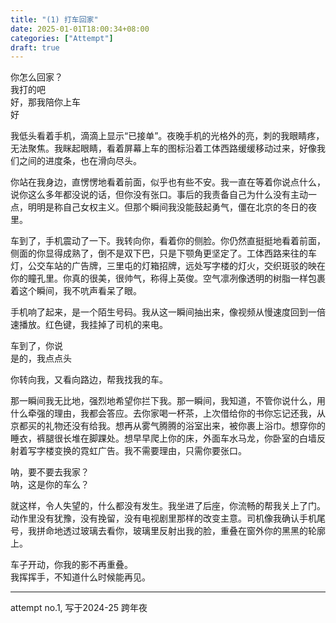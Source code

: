 ```yaml
---
title: "(1) 打车回家"
date: 2025-01-01T18:00:34+08:00
categories: ["Attempt"]
draft: true
---
```


你怎么回家？    
我打的吧      
好，那我陪你上车     
好    

我低头看着手机，滴滴上显示“已接单”。夜晚手机的光格外的亮，刺的我眼睛疼，无法聚焦。我眯起眼睛，看着屏幕上车的图标沿着工体西路缓缓移动过来，好像我们之间的进度条，也在滑向尽头。    

你站在我身边，直愣愣地看着前面，似乎也有些不安。我一直在等着你说点什么，说你这么多年都没说的话，但你没有张口。事后的我责备自己为什么没有主动一点，明明是称自己女权主义。但那个瞬间我没能鼓起勇气，僵在北京的冬日的夜里。    

车到了，手机震动了一下。我转向你，看着你的侧脸。你仍然直挺挺地看着前面，侧面的你显得成熟了，倒不是双下巴，只是下颚角更坚定了。工体西路来往的车灯，公交车站的广告牌，三里屯的灯箱招牌，远处写字楼的灯火，交织斑驳的映在你的瞳孔里。你真的很美，很帅气，称得上英俊。空气凛冽像透明的树脂一样包裹着这个瞬间，我不吭声看呆了眼。     

手机响了起来，是一个陌生号码。我从这一瞬间抽出来，像视频从慢速度回到一倍速播放。红色键，我挂掉了司机的来电。   
 
车到了，你说    
是的，我点点头    

你转向我，又看向路边，帮我找我的车。    

那一瞬间我无比地，强烈地希望你拦下我。那一瞬间，我知道，不管你说什么，用什么牵强的理由，我都会答应。去你家喝一杯茶，上次借给你的书你忘记还我，从京都买的礼物还没有给我。想再从雾气腾腾的浴室出来，被你裹上浴巾。想穿你的睡衣，裤腿很长堆在脚踝处。想早早爬上你的床，外面车水马龙，你卧室的白墙反射着写字楼变换的霓虹广告。我不需要理由，只需你要张口。   

呐，要不要去我家？   
呐，这是你的车么？   

就这样，令人失望的，什么都没有发生。我坐进了后座，你流畅的帮我关上了门。动作里没有犹豫，没有挽留，没有电视剧里那样的改变主意。司机像我确认手机尾号，我拼命地透过玻璃去看你，玻璃里反射出我的脸，重叠在窗外你的黑黑的轮廓上。   

车子开动，你我的影不再重叠。   
我挥挥手，不知道什么时候能再见。    


-----------------------
attempt no.1, 写于2024-25 跨年夜